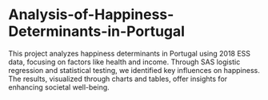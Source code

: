 # Analysis-of-Happiness-Determinants-in-Portugal
This project analyzes happiness determinants in Portugal using 2018 ESS data, focusing on factors like health and income. Through SAS logistic regression and statistical testing, we identified key influences on happiness. The results, visualized through charts and tables, offer insights for enhancing societal well-being.
